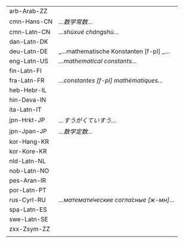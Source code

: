 | | |
|-|-|
| arb-Arab-ZZ |  |
| cmn-Hans-CN | _…数学常数…_ |
| cmn-Latn-CN | _…shùxué chángshù…_ |
| dan-Latn-DK |  |
| deu-Latn-DE | _…mathematische Konstanten [f-pl] _… |
| eng-Latn-US | _…mathematical constants…_ |
| fin-Latn-FI |  |
| fra-Latn-FR | _…constantes [f-pl] mathématiques…_ |
| heb-Hebr-IL |  |
| hin-Deva-IN |  |
| ita-Latn-IT |  |
| jpn-Hrkt-JP | _…すうがくていすう…_ |
| jpn-Jpan-JP | _…数学定数…_ |
| kor-Hang-KR |  |
| kor-Kore-KR |  |
| nld-Latn-NL |  |
| nob-Latn-NO |  |
| pes-Aran-IR |  |
| por-Latn-PT |  |
| rus-Cyrl-RU | _…математи́ческие согла́сные [ж-мн]…_ |
| spa-Latn-ES |  |
| swe-Latn-SE |  |
| zxx-Zsym-ZZ |  |
|  |  |